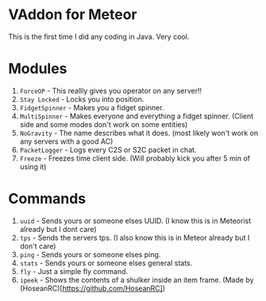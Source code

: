 # VAddon for Meteor
This is the first time I did any coding in Java.
Very cool.

# Modules
1. `ForceOP` - This reallly gives you operator on any server!!
2. `Stay Locked` - Locks you into position.
3. `FidgetSpinner` - Makes you a fidget spinner.
4. `MultiSpinner` - Makes everyone and everything a fidget spinner. (Client side and some modes don't work on some entities)
5. `NoGravity` - The name describes what it does. (most likely won't work on any servers with a good AC)
6. `PacketLogger` - Logs every C2S or S2C packet in chat.
7. `Freeze` - Freezes time client side. (Will probably kick you after 5 min of using it)

# Commands
1. `uuid` - Sends yours or someone elses UUID. (I know this is in Meteorist already but I dont care)
2. `tps` - Sends the servers tps. (I also know this is in Meteor already but I don't care)
3. `ping` - Sends yours or someone elses ping.
4. `stats` - Sends yours or someone elses general stats.
5. `fly` - Just a simple fly command.
6. `ipeek` - Shows the contents of a shulker inside an item frame. (Made by (HoseanRC)[https://github.com/HoseanRC])